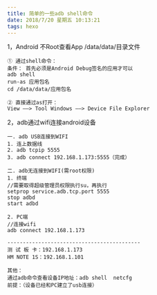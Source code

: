 ```yaml
---
title: 简单的一些adb shell命令
date: 2018/7/20 星期五 10:13:21 
tags: hexo
---
```

1，Android 不Root查看App /data/data/目录文件
	
	① 通过shell命令：
	条件： 首先必须是Android Debug签名的应用才可以
	adb shell
	run-as 应用包名
	cd /data/data/应用包名
	
	② 直接通过as打开：
	View ——> Tool Windows ——> Device File Explorer
	
2，adb通过wifi连接android设备

	一. adb USB连接到WIFI
	1. 连上数据线
	2. adb tcpip 5555
	3. adb connect 192.168.1.173:5555（完成）
	
	二. adb无连接到WIFI(需root权限)
	1. 终端
	//需要取得超级管理员权限执行su，再执行
	setprop service.adb.tcp.port 5555
	stop adbd
	start adbd
	
	2. PC端	
	//连接wifi
	adb connect 192.168.1.173
	
	-------------------------------------------
	测 试 板 卡：192.168.1.173
	HM NOTE 1S：192.168.1.101
	
	其他：
	通过adb命令查看设备IP地址：adb shell  netcfg
	前提：（设备已经和PC建立了usb连接）